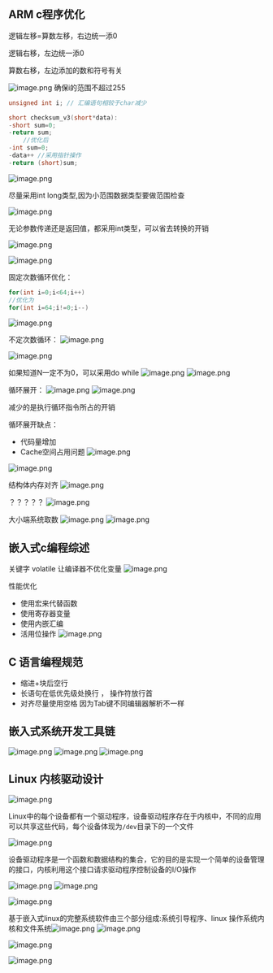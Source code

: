 
## ARM c程序优化

逻辑左移=算数左移，右边统一添0 

逻辑右移，左边统一添0 

算数右移，左边添加的数和符号有关

![image.png](https://yaaame-1317851743.cos.ap-beijing.myqcloud.com/20231221223817.png)
确保i的范围不超过255

```c
unsigned int i; // 汇编语句相较于char减少

short checksum_v3(short*data):
-short sum=0;
-return sum;
	//优化后
-int sum=0;
-data++ //采用指针操作
-return (short)sum;
```

![image.png](https://yaaame-1317851743.cos.ap-beijing.myqcloud.com/20231221224430.png)

尽量采用int long类型,因为小范围数据类型要做范围检查

![image.png](https://yaaame-1317851743.cos.ap-beijing.myqcloud.com/20231221224657.png)

无论参数传递还是返回值，都采用int类型，可以省去转换的开销

![image.png](https://yaaame-1317851743.cos.ap-beijing.myqcloud.com/20231221225825.png)

![image.png](https://yaaame-1317851743.cos.ap-beijing.myqcloud.com/20231221225701.png)

固定次数循环优化：
```c
for(int i=0;i<64;i++)
//优化为
for(int i=64;i!=0;i--)
```
![image.png](https://yaaame-1317851743.cos.ap-beijing.myqcloud.com/20231221230353.png)


不定次数循环：
![image.png](https://yaaame-1317851743.cos.ap-beijing.myqcloud.com/20231221230543.png)

![image.png](https://yaaame-1317851743.cos.ap-beijing.myqcloud.com/20231221230502.png)

如果知道N一定不为0，可以采用do while
![image.png](https://yaaame-1317851743.cos.ap-beijing.myqcloud.com/20231221230606.png)
![image.png](https://yaaame-1317851743.cos.ap-beijing.myqcloud.com/20231221230614.png)

循环展开：
![image.png](https://yaaame-1317851743.cos.ap-beijing.myqcloud.com/20231221230715.png)
![image.png](https://yaaame-1317851743.cos.ap-beijing.myqcloud.com/20231221230736.png)

减少的是执行循环指令所占的开销

循环展开缺点：
- 代码量增加
- Cache空间占用问题
![image.png](https://yaaame-1317851743.cos.ap-beijing.myqcloud.com/20231221230959.png)

![image.png](https://yaaame-1317851743.cos.ap-beijing.myqcloud.com/20231221231018.png)



结构体内存对齐
![image.png](https://yaaame-1317851743.cos.ap-beijing.myqcloud.com/20231221231134.png)

？？？？？
![image.png](https://yaaame-1317851743.cos.ap-beijing.myqcloud.com/20231221231224.png)

大小端系统取数
![image.png](https://yaaame-1317851743.cos.ap-beijing.myqcloud.com/20231221231407.png)
![image.png](https://yaaame-1317851743.cos.ap-beijing.myqcloud.com/20231221231415.png)


## 嵌入式c编程综述

关键字 volatile 让编译器不优化变量
![image.png](https://yaaame-1317851743.cos.ap-beijing.myqcloud.com/20231222095526.png)

性能优化
- 使用宏来代替函数
- 使用寄存器变量
- 使用内嵌汇编
- 活用位操作
![image.png](https://yaaame-1317851743.cos.ap-beijing.myqcloud.com/20231222095834.png)

## C 语言编程规范

- 缩进+块后空行
- 长语句在低优先级处换行 ， 操作符放行首
- 对齐尽量使用空格 因为Tab键不同编辑器解析不一样


## 嵌入式系统开发工具链
![image.png](https://yaaame-1317851743.cos.ap-beijing.myqcloud.com/20231222101329.png)
![image.png](https://yaaame-1317851743.cos.ap-beijing.myqcloud.com/20231222101404.png)
![image.png](https://yaaame-1317851743.cos.ap-beijing.myqcloud.com/20231222101449.png)



## Linux 内核驱动设计



![image.png](https://yaaame-1317851743.cos.ap-beijing.myqcloud.com/20231222101825.png)


Linux中的每个设备都有一个驱动程序，设备驱动程序存在于内核中，不同的应用可以共享这些代码，每个设备体现为`/dev`目录下的一个文件

![image.png](https://yaaame-1317851743.cos.ap-beijing.myqcloud.com/20231222102133.png)

设备驱动程序是一个函数和数据结构的集合，它的目的是实现一个简单的设备管理的接口，内核利用这个接口请求驱动程序控制设备的I/O操作

![image.png](https://yaaame-1317851743.cos.ap-beijing.myqcloud.com/20231222102418.png)
![image.png](https://yaaame-1317851743.cos.ap-beijing.myqcloud.com/20231222102426.png)





![image.png](https://yaaame-1317851743.cos.ap-beijing.myqcloud.com/20231222103039.png)


基于嵌入式linux的完整系统软件由三个部分组成:系统引导程序、linux 操作系统内核和文件系统![image.png](https://yaaame-1317851743.cos.ap-beijing.myqcloud.com/20231223153501.png)
![image.png](https://yaaame-1317851743.cos.ap-beijing.myqcloud.com/20231223153525.png)

![image.png](https://yaaame-1317851743.cos.ap-beijing.myqcloud.com/20231223154225.png)

![image.png](https://yaaame-1317851743.cos.ap-beijing.myqcloud.com/20231223162403.png)
